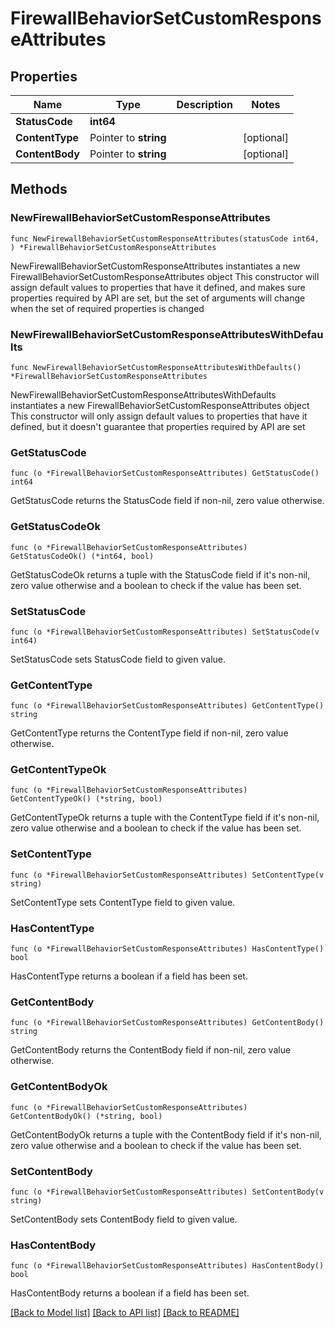 # FirewallBehaviorSetCustomResponseAttributes

## Properties

Name | Type | Description | Notes
------------ | ------------- | ------------- | -------------
**StatusCode** | **int64** |  | 
**ContentType** | Pointer to **string** |  | [optional] 
**ContentBody** | Pointer to **string** |  | [optional] 

## Methods

### NewFirewallBehaviorSetCustomResponseAttributes

`func NewFirewallBehaviorSetCustomResponseAttributes(statusCode int64, ) *FirewallBehaviorSetCustomResponseAttributes`

NewFirewallBehaviorSetCustomResponseAttributes instantiates a new FirewallBehaviorSetCustomResponseAttributes object
This constructor will assign default values to properties that have it defined,
and makes sure properties required by API are set, but the set of arguments
will change when the set of required properties is changed

### NewFirewallBehaviorSetCustomResponseAttributesWithDefaults

`func NewFirewallBehaviorSetCustomResponseAttributesWithDefaults() *FirewallBehaviorSetCustomResponseAttributes`

NewFirewallBehaviorSetCustomResponseAttributesWithDefaults instantiates a new FirewallBehaviorSetCustomResponseAttributes object
This constructor will only assign default values to properties that have it defined,
but it doesn't guarantee that properties required by API are set

### GetStatusCode

`func (o *FirewallBehaviorSetCustomResponseAttributes) GetStatusCode() int64`

GetStatusCode returns the StatusCode field if non-nil, zero value otherwise.

### GetStatusCodeOk

`func (o *FirewallBehaviorSetCustomResponseAttributes) GetStatusCodeOk() (*int64, bool)`

GetStatusCodeOk returns a tuple with the StatusCode field if it's non-nil, zero value otherwise
and a boolean to check if the value has been set.

### SetStatusCode

`func (o *FirewallBehaviorSetCustomResponseAttributes) SetStatusCode(v int64)`

SetStatusCode sets StatusCode field to given value.


### GetContentType

`func (o *FirewallBehaviorSetCustomResponseAttributes) GetContentType() string`

GetContentType returns the ContentType field if non-nil, zero value otherwise.

### GetContentTypeOk

`func (o *FirewallBehaviorSetCustomResponseAttributes) GetContentTypeOk() (*string, bool)`

GetContentTypeOk returns a tuple with the ContentType field if it's non-nil, zero value otherwise
and a boolean to check if the value has been set.

### SetContentType

`func (o *FirewallBehaviorSetCustomResponseAttributes) SetContentType(v string)`

SetContentType sets ContentType field to given value.

### HasContentType

`func (o *FirewallBehaviorSetCustomResponseAttributes) HasContentType() bool`

HasContentType returns a boolean if a field has been set.

### GetContentBody

`func (o *FirewallBehaviorSetCustomResponseAttributes) GetContentBody() string`

GetContentBody returns the ContentBody field if non-nil, zero value otherwise.

### GetContentBodyOk

`func (o *FirewallBehaviorSetCustomResponseAttributes) GetContentBodyOk() (*string, bool)`

GetContentBodyOk returns a tuple with the ContentBody field if it's non-nil, zero value otherwise
and a boolean to check if the value has been set.

### SetContentBody

`func (o *FirewallBehaviorSetCustomResponseAttributes) SetContentBody(v string)`

SetContentBody sets ContentBody field to given value.

### HasContentBody

`func (o *FirewallBehaviorSetCustomResponseAttributes) HasContentBody() bool`

HasContentBody returns a boolean if a field has been set.


[[Back to Model list]](../README.md#documentation-for-models) [[Back to API list]](../README.md#documentation-for-api-endpoints) [[Back to README]](../README.md)



